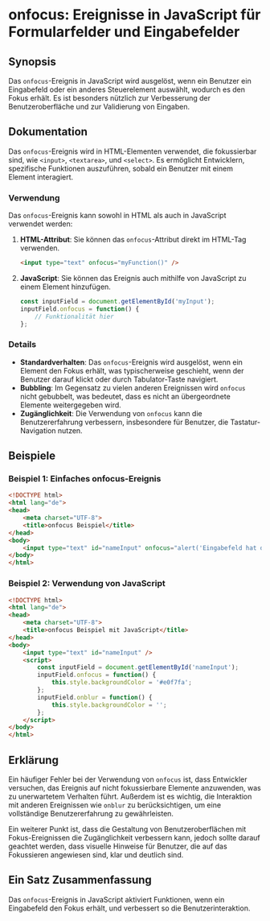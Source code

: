 <!--
Meta Description: # onfocus: Ereignisse in JavaScript für Formularfelder und Eingabefelder ## Synopsis Das `onfocus`-Ereignis in JavaScript wird ausgelöst, wenn ein Ben...
Meta Keywords: onfocus, html, javascript, das, ein
-->

# onfocus: Ereignisse in JavaScript für Formularfelder und Eingabefelder

## Synopsis
Das `onfocus`-Ereignis in JavaScript wird ausgelöst, wenn ein Benutzer ein Eingabefeld oder ein anderes Steuerelement auswählt, wodurch es den Fokus erhält. Es ist besonders nützlich zur Verbesserung der Benutzeroberfläche und zur Validierung von Eingaben.

## Dokumentation
Das `onfocus`-Ereignis wird in HTML-Elementen verwendet, die fokussierbar sind, wie `<input>`, `<textarea>`, und `<select>`. Es ermöglicht Entwicklern, spezifische Funktionen auszuführen, sobald ein Benutzer mit einem Element interagiert. 

### Verwendung
Das `onfocus`-Ereignis kann sowohl in HTML als auch in JavaScript verwendet werden:

1. **HTML-Attribut**: Sie können das `onfocus`-Attribut direkt im HTML-Tag verwenden.
   ```html
   <input type="text" onfocus="myFunction()" />
   ```

2. **JavaScript**: Sie können das Ereignis auch mithilfe von JavaScript zu einem Element hinzufügen.
   ```javascript
   const inputField = document.getElementById('myInput');
   inputField.onfocus = function() {
       // Funktionalität hier
   };
   ```

### Details
- **Standardverhalten**: Das `onfocus`-Ereignis wird ausgelöst, wenn ein Element den Fokus erhält, was typischerweise geschieht, wenn der Benutzer darauf klickt oder durch Tabulator-Taste navigiert.
- **Bubbling**: Im Gegensatz zu vielen anderen Ereignissen wird `onfocus` nicht gebubbelt, was bedeutet, dass es nicht an übergeordnete Elemente weitergegeben wird.
- **Zugänglichkeit**: Die Verwendung von `onfocus` kann die Benutzererfahrung verbessern, insbesondere für Benutzer, die Tastatur-Navigation nutzen.

## Beispiele
### Beispiel 1: Einfaches onfocus-Ereignis
```html
<!DOCTYPE html>
<html lang="de">
<head>
    <meta charset="UTF-8">
    <title>onfocus Beispiel</title>
</head>
<body>
    <input type="text" id="nameInput" onfocus="alert('Eingabefeld hat den Fokus!')" />
</body>
</html>
```

### Beispiel 2: Verwendung von JavaScript
```html
<!DOCTYPE html>
<html lang="de">
<head>
    <meta charset="UTF-8">
    <title>onfocus Beispiel mit JavaScript</title>
</head>
<body>
    <input type="text" id="nameInput" />
    <script>
        const inputField = document.getElementById('nameInput');
        inputField.onfocus = function() {
            this.style.backgroundColor = '#e0f7fa';
        };
        inputField.onblur = function() {
            this.style.backgroundColor = '';
        };
    </script>
</body>
</html>
```

## Erklärung
Ein häufiger Fehler bei der Verwendung von `onfocus` ist, dass Entwickler versuchen, das Ereignis auf nicht fokussierbare Elemente anzuwenden, was zu unerwartetem Verhalten führt. Außerdem ist es wichtig, die Interaktion mit anderen Ereignissen wie `onblur` zu berücksichtigen, um eine vollständige Benutzererfahrung zu gewährleisten. 

Ein weiterer Punkt ist, dass die Gestaltung von Benutzeroberflächen mit Fokus-Ereignissen die Zugänglichkeit verbessern kann, jedoch sollte darauf geachtet werden, dass visuelle Hinweise für Benutzer, die auf das Fokussieren angewiesen sind, klar und deutlich sind.

## Ein Satz Zusammenfassung
Das `onfocus`-Ereignis in JavaScript aktiviert Funktionen, wenn ein Eingabefeld den Fokus erhält, und verbessert so die Benutzerinteraktion.